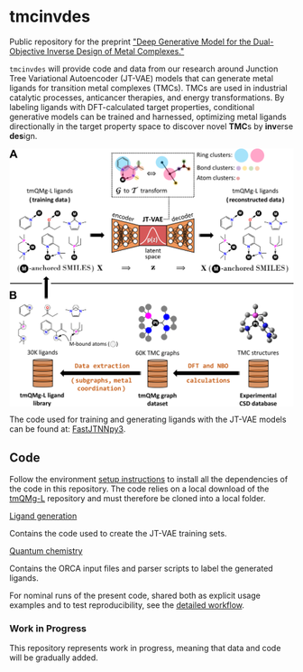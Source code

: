 # tmcinvdes

Public repository for the preprint ["Deep Generative Model for the Dual-Objective Inverse Design of Metal Complexes."](https://doi.org/10.26434/chemrxiv-2024-mzs7b)

`tmcinvdes` will provide code and data from our research around Junction Tree Variational Autoencoder (JT-VAE) models that can generate metal ligands for transition metal complexes (TMCs). TMCs are used in industrial catalytic processes, anticancer therapies, and energy transformations. By labeling ligands with DFT-calculated target properties, conditional generative models can be trained and harnessed, optimizing metal ligands directionally in the target property space to discover novel **TMC**s by **inv**erse **des**ign.

<img align="center" src="concept_overview.png" alt="Inverse Design of Metal Complexes" width="800"/>

The code used for training and generating ligands with the JT-VAE models can be found at: [FastJTNNpy3](https://github.com/Strandgaard96/FastJTNNpy3).

## Code

Follow the environment [setup instructions](/environment/README.md) to install all the dependencies of the code in this repository.
The code relies on a local download of the [tmQMg-L](https://github.com/hkneiding/tmQMg-L.git) repository and must therefore be cloned into a local folder.

[Ligand generation](/tmcinvdes/ligand_generation)

Contains the code used to create the JT-VAE training sets.

[Quantum chemistry](/tmcinvdes/quantum_chemistry)

Contains the ORCA input files and parser scripts to label the generated ligands.

For nominal runs of the present code, shared both as explicit usage examples and to test reproducibility, see the [detailed workflow](DETAILS.md).

### Work in Progress

This repository represents work in progress, meaning that data and code will be gradually added.
